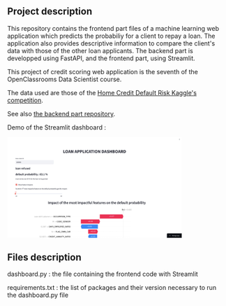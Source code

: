 ##  Project description

This repository contains the frontend part files of a machine learning web application which predicts the probabiliy for a client to repay a loan. The application also provides descriptive information to compare the client's data with those of the other loan applicants. The backend part is developped using FastAPI, and the frontend part, using Streamlit.

This project of credit scoring web application is the seventh of the OpenClassrooms Data Scientist course. 

The data used are those of the [Home Credit Default Risk Kaggle's competition](https://www.kaggle.com/c/home-credit-default-risk/data).

See also [the backend part repository](https://github.com/antoineminier/Credit_scoring_backend).


Demo of the Streamlit dashboard :

[<img width="400px" src="https://raw.githubusercontent.com/antoineminier/Credit_scoring_frontend/main/screenshot_dashboard.png">](https://github.com/antoineminier/Credit_scoring_frontend/assets/143601336/eafe156d-56d5-448e-915d-0b9929176e44
)



## Files description

dashboard.py : the file containing the frontend code with Streamlit

requirements.txt : the list of packages and their version necessary to run the dashboard.py file
